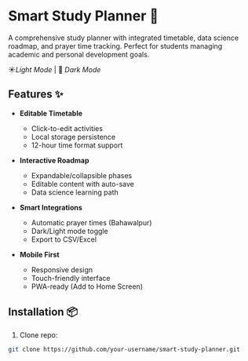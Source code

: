 # Smart Study Planner 🚀

A comprehensive study planner with integrated timetable, data science roadmap, and prayer time tracking. Perfect for students managing academic and personal development goals.

☀️*Light Mode* | 🌙 *Dark Mode*

## Features ✨

- **Editable Timetable**  
  - Click-to-edit activities  
  - Local storage persistence  
  - 12-hour time format support  

- **Interactive Roadmap**  
  - Expandable/collapsible phases  
  - Editable content with auto-save  
  - Data science learning path  

- **Smart Integrations**  
  - Automatic prayer times (Bahawalpur)  
  - Dark/Light mode toggle  
  - Export to CSV/Excel  

- **Mobile First**  
  - Responsive design  
  - Touch-friendly interface  
  - PWA-ready (Add to Home Screen)  

## Installation 📦

1. Clone repo:
```bash
git clone https://github.com/your-username/smart-study-planner.git
